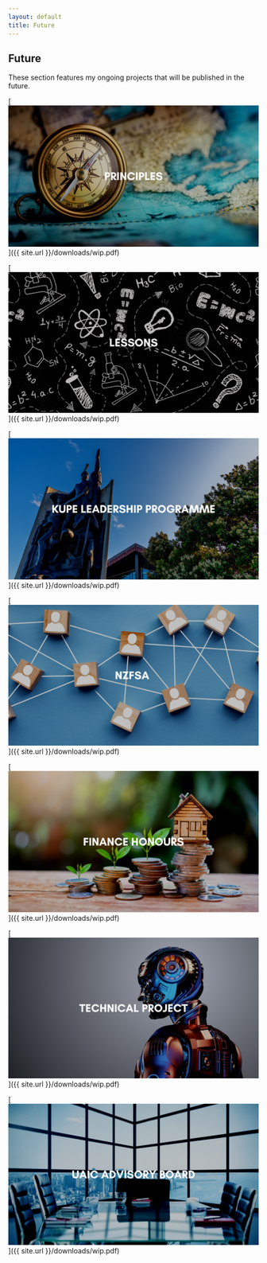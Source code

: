 ```yaml
---
layout: default
title: Future
---
```


## **Future**
These section features my ongoing projects that will be published in the future.

[![Principles](/assets/images/principles.png)]({{ site.url }}/downloads/wip.pdf)

[![Lessons](/assets/images/lessons.png)]({{ site.url }}/downloads/wip.pdf)

[![Kupe](/assets/images/kupe.png)]({{ site.url }}/downloads/wip.pdf)

[![NZFSA](/assets/images/nzfsa.png)]({{ site.url }}/downloads/wip.pdf)

[![Finance](/assets/images/finance.png)]({{ site.url }}/downloads/wip.pdf)

[![Technical](/assets/images/technical.png)]({{ site.url }}/downloads/wip.pdf)

[![UAIC Advisory Board](/assets/images/uaic-advisory-board.png)]({{ site.url }}/downloads/wip.pdf)








